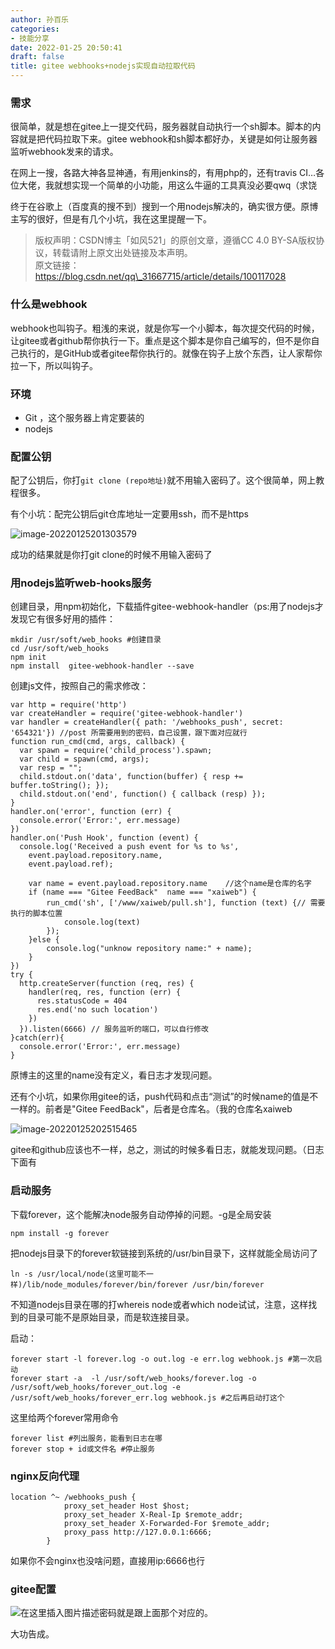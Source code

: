 ```yaml
---
author: 孙百乐
categories:
- 技能分享
date: 2022-01-25 20:50:41
draft: false
title: gitee webhooks+nodejs实现自动拉取代码
---
```


### 需求

很简单，就是想在gitee上一提交代码，服务器就自动执行一个sh脚本。脚本的内容就是把代码拉取下来。gitee webhook和sh脚本都好办，关键是如何让服务器监听webhook发来的请求。

在网上一搜，各路大神各显神通，有用jenkins的，有用php的，还有travis CI…各位大佬，我就想实现一个简单的小功能，用这么牛逼的工具真没必要qwq（求饶

终于在谷歌上（百度真的搜不到）搜到一个用nodejs解决的，确实很方便。原博主写的很好，但是有几个小坑，我在这里提醒一下。

> 版权声明：CSDN博主「如风521」的原创文章，遵循CC 4.0 BY-SA版权协议，转载请附上原文出处链接及本声明。  
> 原文链接：https://blog.csdn.net/qq\_31667715/article/details/100117028

### 什么是webhook

webhook也叫钩子。粗浅的来说，就是你写一个小脚本，每次提交代码的时候，让gitee或者github帮你执行一下。重点是这个脚本是你自己编写的，但不是你自己执行的，是GitHub或者gitee帮你执行的。就像在钩子上放个东西，让人家帮你拉一下，所以叫钩子。

### 环境

*   Git ，这个服务器上肯定要装的
*   nodejs

### 配置公钥

配了公钥后，你打`git clone (repo地址)`就不用输入密码了。这个很简单，网上教程很多。

有个小坑：配完公钥后git仓库地址一定要用ssh，而不是https

![image-20220125201303579](https://cdn.jsdelivr.net/gh/leyouBaloy/mypic/img/image-20220125201303579.png)

成功的结果就是你打git clone的时候不用输入密码了

### 用nodejs监听web-hooks服务

创建目录，用npm初始化，下载插件gitee-webhook-handler（ps:用了nodejs才发现它有很多好用的插件：

```
mkdir /usr/soft/web_hooks #创建目录
cd /usr/soft/web_hooks
npm init 
npm install  gitee-webhook-handler --save 
```

创建js文件，按照自己的需求修改：

```
var http = require('http')
var createHandler = require('gitee-webhook-handler')
var handler = createHandler({ path: '/webhooks_push', secret: '654321'}) //post 所需要用到的密码，自己设置，跟下面对应就行
function run_cmd(cmd, args, callback) {
  var spawn = require('child_process').spawn;
  var child = spawn(cmd, args);
  var resp = "";
  child.stdout.on('data', function(buffer) { resp += buffer.toString(); });
  child.stdout.on('end', function() { callback (resp) });
}
handler.on('error', function (err) {
  console.error('Error:', err.message)
})
handler.on('Push Hook', function (event) {
  console.log('Received a push event for %s to %s',
    event.payload.repository.name,
    event.payload.ref);

    var name = event.payload.repository.name    //这个name是仓库的名字
    if (name === "Gitee FeedBack"  name === "xaiweb") { 
        run_cmd('sh', ['/www/xaiweb/pull.sh'], function (text) {// 需要执行的脚本位置
            console.log(text)
        });
    }else {
        console.log("unknow repository name:" + name);
    }
})
try {
  http.createServer(function (req, res) {
    handler(req, res, function (err) {
      res.statusCode = 404
      res.end('no such location')
    })
  }).listen(6666) // 服务监听的端口，可以自行修改
}catch(err){
  console.error('Error:', err.message)
}
```

原博主的这里的name没有定义，看日志才发现问题。

还有个小坑，如果你用gitee的话，push代码和点击“测试”的时候name的值是不一样的。前者是"Gitee FeedBack"，后者是仓库名。（我的仓库名xaiweb

![image-20220125202515465](https://cdn.jsdelivr.net/gh/leyouBaloy/mypic/img/image-20220125202515465.png)

gitee和github应该也不一样，总之，测试的时候多看日志，就能发现问题。（日志下面有

### 启动服务

下载forever，这个能解决node服务自动停掉的问题。-g是全局安装

```
npm install -g forever
```

把nodejs目录下的forever软链接到系统的/usr/bin目录下，这样就能全局访问了

```
ln -s /usr/local/node(这里可能不一样)/lib/node_modules/forever/bin/forever /usr/bin/forever 
```

不知道nodejs目录在哪的打whereis node或者which node试试，注意，这样找到的目录可能不是原始目录，而是软连接目录。

启动：

```
forever start -l forever.log -o out.log -e err.log webhook.js #第一次启动
forever start -a  -l /usr/soft/web_hooks/forever.log -o /usr/soft/web_hooks/forever_out.log -e /usr/soft/web_hooks/forever_err.log webhook.js #之后再启动打这个
```

这里给两个forever常用命令

```
forever list #列出服务，能看到日志在哪
forever stop + id或文件名 #停止服务
```

### nginx反向代理

```
location ^~ /webhooks_push {
            proxy_set_header Host $host;
            proxy_set_header X-Real-Ip $remote_addr;
            proxy_set_header X-Forwarded-For $remote_addr;
            proxy_pass http://127.0.0.1:6666;
        }
```

如果你不会nginx也没啥问题，直接用ip:6666也行

### gitee配置

![在这里插入图片描述](https://cdn.jsdelivr.net/gh/leyouBaloy/mypic/img/watermark,type_ZmFuZ3poZW5naGVpdGk,shadow_10,text_aHR0cHM6Ly9ibG9nLmNzZG4ubmV0L3FxXzMxNjY3NzE1,size_16,color_FFFFFF,t_70.png)密码就是跟上面那个对应的。

大功告成。